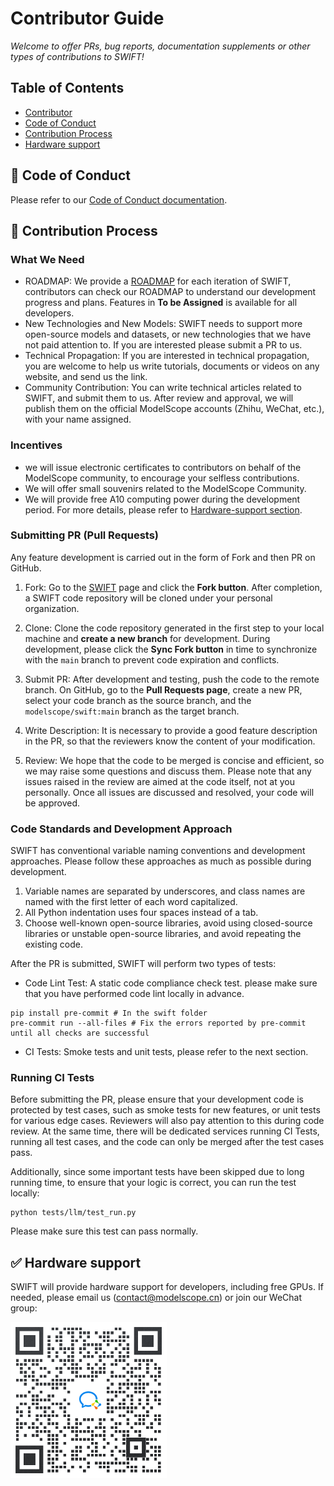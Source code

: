 # Contributor Guide

_Welcome to offer PRs, bug reports, documentation supplements or other types of contributions to SWIFT!_

## Table of Contents
- [Contributor](#-contributor)
- [Code of Conduct](#-code-of-conduct)
- [Contribution Process](#-contribution-process)
- [Hardware support](#-Hardware-support)

## 📖 Code of Conduct
Please refer to our [Code of Conduct documentation](./CODE_OF_CONDUCT.md).

## 🔁 Contribution Process
### What We Need
- ROADMAP: We provide a [ROADMAP](./ROADMAP.md) for each iteration of SWIFT, contributors can check our ROADMAP to understand our development progress and plans. Features in **To be Assigned** is available for all developers.
- New Technologies and New Models: SWIFT needs to support more open-source models and datasets, or new technologies that we have not paid attention to. If you are interested please submit a PR to us.
- Technical Propagation: If you are interested in technical propagation, you are welcome to help us write tutorials, documents or videos on any website, and send us the link.
- Community Contribution: You can write technical articles related to SWIFT, and submit them to us. After review and approval, we will publish them on the official ModelScope accounts (Zhihu, WeChat, etc.), with your name assigned.

### Incentives
- we will issue electronic certificates to contributors on behalf of the ModelScope community, to encourage your selfless contributions.
- We will offer small souvenirs related to the ModelScope Community.
- We will provide free A10 computing power during the development period. For more details, please refer to [Hardware-support section](#-Hardware-support).

### Submitting PR (Pull Requests)

Any feature development is carried out in the form of Fork and then PR on GitHub.
1. Fork: Go to the [SWIFT](https://github.com/modelscope/swift) page and click the **Fork button**. After completion, a SWIFT code repository will be cloned under your personal organization.
2. Clone: Clone the code repository generated in the first step to your local machine and **create a new branch** for development. During development, please click the **Sync Fork button** in time to synchronize with the `main` branch to prevent code expiration and conflicts.
3. Submit PR: After development and testing, push the code to the remote branch. On GitHub, go to the **Pull Requests page**, create a new PR, select your code branch as the source branch, and the `modelscope/swift:main` branch as the target branch.

4. Write Description: It is necessary to provide a good feature description in the PR, so that the reviewers know the content of your modification.
5. Review: We hope that the code to be merged is concise and efficient, so we may raise some questions and discuss them. Please note that any issues raised in the review are aimed at the code itself, not at you personally. Once all issues are discussed and resolved, your code will be approved.

### Code Standards and Development Approach
SWIFT has conventional variable naming conventions and development approaches. Please follow these approaches as much as possible during development.
1. Variable names are separated by underscores, and class names are named with the first letter of each word capitalized.
2. All Python indentation uses four spaces instead of a tab.
3. Choose well-known open-source libraries, avoid using closed-source libraries or unstable open-source libraries, and avoid repeating the existing code.

After the PR is submitted, SWIFT will perform two types of tests:
- Code Lint Test: A static code compliance check test. please make sure that you have performed code lint locally in advance.
```shell
pip install pre-commit # In the swift folder
pre-commit run --all-files # Fix the errors reported by pre-commit until all checks are successful
```
- CI Tests: Smoke tests and unit tests, please refer to the next section.

### Running CI Tests
Before submitting the PR, please ensure that your development code is protected by test cases, such as smoke tests for new features, or unit tests for various edge cases. Reviewers will also pay attention to this during code review. At the same time, there will be dedicated services running CI Tests, running all test cases, and the code can only be merged after the test cases pass.

Additionally, since some important tests have been skipped due to long running time, to ensure that your logic is correct, you can run the test locally:
```shell
python tests/llm/test_run.py
```
Please make sure this test can pass normally.

## ✅ Hardware support

SWIFT will provide hardware support for developers, including free GPUs. If needed, please email us ([contact@modelscope.cn](mailto:contact@modelscope.cn)) or join our WeChat group:

<p align="left">
<img src="asset/wechat.png" width="250" style="display: inline-block;">
</p>
